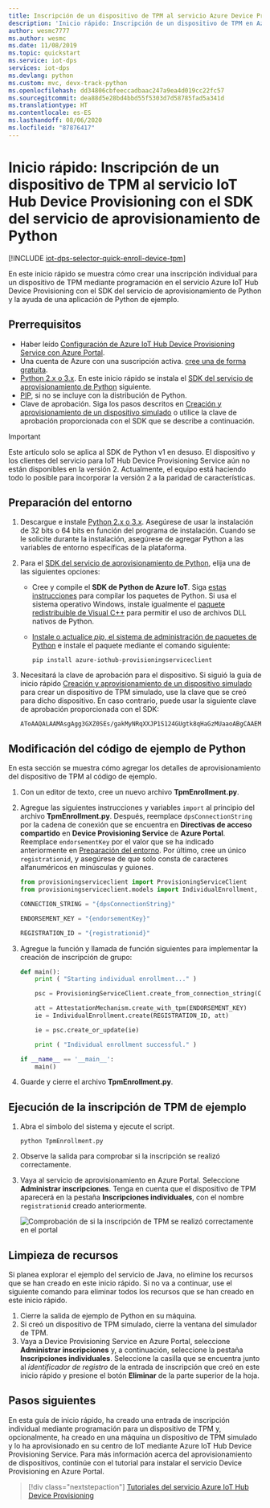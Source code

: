 ```yaml
---
title: Inscripción de un dispositivo de TPM al servicio Azure Device Provisioning mediante Python
description: 'Inicio rápido: Inscripción de un dispositivo de TPM en Azure IoT Hub Device Provisioning Service (DPS) mediante el SDK del servicio de aprovisionamiento para Python. En esta guía de inicio rápido se utilizan inscripciones individuales.'
author: wesmc7777
ms.author: wesmc
ms.date: 11/08/2019
ms.topic: quickstart
ms.service: iot-dps
services: iot-dps
ms.devlang: python
ms.custom: mvc, devx-track-python
ms.openlocfilehash: dd34806cbfeeccadbaac247a9ea4d019cc22fc57
ms.sourcegitcommit: dea88d5e28bd4bbd55f5303d7d58785fad5a341d
ms.translationtype: HT
ms.contentlocale: es-ES
ms.lasthandoff: 08/06/2020
ms.locfileid: "87876417"
---
```

# <a name="quickstart-enroll-tpm-device-to-iot-hub-device-provisioning-service-using-python-provisioning-service-sdk"></a>Inicio rápido: Inscripción de un dispositivo de TPM al servicio IoT Hub Device Provisioning con el SDK del servicio de aprovisionamiento de Python

[!INCLUDE [iot-dps-selector-quick-enroll-device-tpm](../../includes/iot-dps-selector-quick-enroll-device-tpm.md)]

En este inicio rápido se muestra cómo crear una inscripción individual para un dispositivo de TPM mediante programación en el servicio Azure IoT Hub Device Provisioning con el SDK del servicio de aprovisionamiento de Python y la ayuda de una aplicación de Python de ejemplo.

## <a name="prerequisites"></a>Prerrequisitos

- Haber leído [Configuración de Azure IoT Hub Device Provisioning Service con Azure Portal](./quick-setup-auto-provision.md).
- Una cuenta de Azure con una suscripción activa. [cree una de forma gratuita](https://azure.microsoft.com/free/?ref=microsoft.com&utm_source=microsoft.com&utm_medium=docs&utm_campaign=visualstudio).
- [Python 2.x o 3.x](https://www.python.org/downloads/). En este inicio rápido se instala el [SDK del servicio de aprovisionamiento de Python](https://github.com/Azure/azure-iot-sdk-python/tree/v1-deprecated/provisioning_service_client) siguiente.
- [PIP](https://pip.pypa.io/en/stable/installing/), si no se incluye con la distribución de Python.
- Clave de aprobación. Siga los pasos descritos en [Creación y aprovisionamiento de un dispositivo simulado](quick-create-simulated-device.md) o utilice la clave de aprobación proporcionada con el SDK que se describe a continuación.

> [!IMPORTANT]
> Este artículo solo se aplica al SDK de Python v1 en desuso. El dispositivo y los clientes del servicio para IoT Hub Device Provisioning Service aún no están disponibles en la versión 2. Actualmente, el equipo está haciendo todo lo posible para incorporar la versión 2 a la paridad de características.

<a id="prepareenvironment"></a>

## <a name="prepare-the-environment"></a>Preparación del entorno 

1. Descargue e instale [Python 2.x o 3.x](https://www.python.org/downloads/). Asegúrese de usar la instalación de 32 bits o 64 bits en función del programa de instalación. Cuando se le solicite durante la instalación, asegúrese de agregar Python a las variables de entorno específicas de la plataforma. 

1. Para el [SDK del servicio de aprovisionamiento de Python](https://github.com/Azure/azure-iot-sdk-python/tree/v1-deprecated/provisioning_service_client), elija una de las siguientes opciones:

    - Cree y compile el **SDK de Python de Azure IoT**. Siga [estas instrucciones](https://github.com/Azure/azure-iot-sdk-python/blob/v1-deprecated/doc/python-devbox-setup.md) para compilar los paquetes de Python. Si usa el sistema operativo Windows, instale igualmente el [paquete redistribuible de Visual C++](https://support.microsoft.com/help/2977003/the-latest-supported-visual-c-downloads) para permitir el uso de archivos DLL nativos de Python.

    - [Instale o actualice *pip*, el sistema de administración de paquetes de Python](https://pip.pypa.io/en/stable/installing/) e instale el paquete mediante el comando siguiente:

        ```cmd/sh
        pip install azure-iothub-provisioningserviceclient
        ```

1. Necesitará la clave de aprobación para el dispositivo. Si siguió la guía de inicio rápido [Creación y aprovisionamiento de un dispositivo simulado](quick-create-simulated-device.md) para crear un dispositivo de TPM simulado, use la clave que se creó para dicho dispositivo. En caso contrario, puede usar la siguiente clave de aprobación proporcionada con el SDK:

    ```
    AToAAQALAAMAsgAgg3GXZ0SEs/gakMyNRqXXJP1S124GUgtk8qHaGzMUaaoABgCAAEMAEAgAAAAAAAEAtW6MOyCu/Nih47atIIoZtlYkhLeCTiSrtRN3q6hqgOllA979No4BOcDWF90OyzJvjQknMfXS/Dx/IJIBnORgCg1YX/j4EEtO7Ase29Xd63HjvG8M94+u2XINu79rkTxeueqW7gPeRZQPnl1xYmqawYcyzJS6GKWKdoIdS+UWu6bJr58V3xwvOQI4NibXKD7htvz07jLItWTFhsWnTdZbJ7PnmfCa2vbRH/9pZIow+CcAL9mNTNNN4FdzYwapNVO+6SY/W4XU0Q+dLMCKYarqVNH5GzAWDfKT8nKzg69yQejJM8oeUWag/8odWOfbszA+iFjw3wVNrA5n8grUieRkPQ==
    ```


## <a name="modify-the-python-sample-code"></a>Modificación del código de ejemplo de Python

En esta sección se muestra cómo agregar los detalles de aprovisionamiento del dispositivo de TPM al código de ejemplo. 

1. Con un editor de texto, cree un nuevo archivo **TpmEnrollment.py**.

1. Agregue las siguientes instrucciones y variables `import` al principio del archivo **TpmEnrollment.py**. Después, reemplace `dpsConnectionString` por la cadena de conexión que se encuentra en **Directivas de acceso compartido** en **Device Provisioning Service** de **Azure Portal**. Reemplace `endorsementKey` por el valor que se ha indicado anteriormente en [Preparación del entorno](quick-enroll-device-tpm-python.md#prepareenvironment). Por último, cree un único `registrationid`, y asegúrese de que solo consta de caracteres alfanuméricos en minúsculas y guiones.  
   
    ```python
    from provisioningserviceclient import ProvisioningServiceClient
    from provisioningserviceclient.models import IndividualEnrollment, AttestationMechanism

    CONNECTION_STRING = "{dpsConnectionString}"

    ENDORSEMENT_KEY = "{endorsementKey}"

    REGISTRATION_ID = "{registrationid}"
    ```

1. Agregue la función y llamada de función siguientes para implementar la creación de inscripción de grupo:
   
    ```python
    def main():
        print ( "Starting individual enrollment..." )

        psc = ProvisioningServiceClient.create_from_connection_string(CONNECTION_STRING)

        att = AttestationMechanism.create_with_tpm(ENDORSEMENT_KEY)
        ie = IndividualEnrollment.create(REGISTRATION_ID, att)

        ie = psc.create_or_update(ie)
    
        print ( "Individual enrollment successful." )
    
    if __name__ == '__main__':
        main()
    ```

1. Guarde y cierre el archivo **TpmEnrollment.py**.
 

## <a name="run-the-sample-tpm-enrollment"></a>Ejecución de la inscripción de TPM de ejemplo

1. Abra el símbolo del sistema y ejecute el script.

    ```cmd/sh
    python TpmEnrollment.py
    ```

1. Observe la salida para comprobar si la inscripción se realizó correctamente.

1. Vaya al servicio de aprovisionamiento en Azure Portal. Seleccione **Administrar inscripciones**. Tenga en cuenta que el dispositivo de TPM aparecerá en la pestaña **Inscripciones individuales**, con el nombre `registrationid` creado anteriormente. 

    ![Comprobación de si la inscripción de TPM se realizó correctamente en el portal](./media/quick-enroll-device-tpm-python/1.png)  


## <a name="clean-up-resources"></a>Limpieza de recursos
Si planea explorar el ejemplo del servicio de Java, no elimine los recursos que se han creado en este inicio rápido. Si no va a continuar, use el siguiente comando para eliminar todos los recursos que se han creado en este inicio rápido.

1. Cierre la salida de ejemplo de Python en su máquina.
1. Si creó un dispositivo de TPM simulado, cierre la ventana del simulador de TPM.
1. Vaya a Device Provisioning Service en Azure Portal, seleccione **Administrar inscripciones** y, a continuación, seleccione la pestaña **Inscripciones individuales**. Seleccione la casilla que se encuentra junto al *identificador de registro* de la entrada de inscripción que creó en este inicio rápido y presione el botón **Eliminar** de la parte superior de la hoja.


## <a name="next-steps"></a>Pasos siguientes
En esta guía de inicio rápido, ha creado una entrada de inscripción individual mediante programación para un dispositivo de TPM y, opcionalmente, ha creado en una máquina un dispositivo de TPM simulado y lo ha aprovisionado en su centro de IoT mediante Azure IoT Hub Device Provisioning Service. Para más información acerca del aprovisionamiento de dispositivos, continúe con el tutorial para instalar el servicio Device Provisioning en Azure Portal.

> [!div class="nextstepaction"]
> [Tutoriales del servicio Azure IoT Hub Device Provisioning](./tutorial-set-up-cloud.md)
